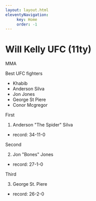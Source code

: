```yaml
---
layout: layout.html
eleventyNavigation:
     key: Home
     order: -1
---
```

<div class="title">

# Will Kelly UFC (11ty)

</div>

MMA

<div class="Best">

Best UFC fighters

- Khabib
- Anderson Silva
- Jon Jones
- George St Piere
- Conor Mcgregor

</div>

<div class="Ranked">
First

1. Anderson "The Spider" Silva
- record: 34-11-0
</div>
<div class="Ranked">
Second


2. Jon "Bones" Jones
- record: 27-1-0
</div>
<div class="Ranked">
Third


3. George St. Piere
- record: 26-2-0
</div>